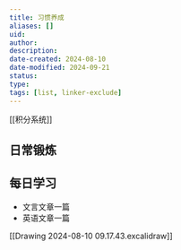 ```yaml
---
title: 习惯养成
aliases: []
uid: 
author: 
description: 
date-created: 2024-08-10
date-modified: 2024-09-21
status: 
type: 
tags: [list, linker-exclude]
---
```


[[积分系统]]

## 日常锻炼

## 每日学习

- 文言文章一篇
- 英语文章一篇

[[Drawing 2024-08-10 09.17.43.excalidraw]]
